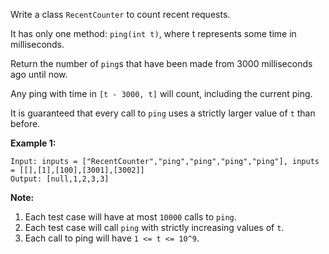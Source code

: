 Write a class `RecentCounter` to count recent requests.

It has only one method: `ping(int t)`, where t represents some time in milliseconds.

Return the number of `ping`s that have been made from 3000 milliseconds ago until now.

Any ping with time in `[t - 3000, t]` will count, including the current ping.

It is guaranteed that every call to `ping` uses a strictly larger value of `t` than before.

**Example 1:**

```
Input: inputs = ["RecentCounter","ping","ping","ping","ping"], inputs = [[],[1],[100],[3001],[3002]]
Output: [null,1,2,3,3]
```

**Note:**

1. Each test case will have at most `10000` calls to `ping`.
2. Each test case will call `ping` with strictly increasing values of `t`.
3. Each call to ping will have `1 <= t <= 10^9`.
